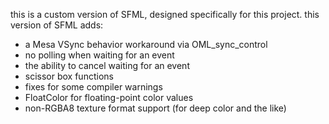 this is a custom version of SFML, designed specifically for this project.
this version of SFML adds:
- a Mesa VSync behavior workaround via OML_sync_control
- no polling when waiting for an event
- the ability to cancel waiting for an event
- scissor box functions
- fixes for some compiler warnings
- FloatColor for floating-point color values
- non-RGBA8 texture format support (for deep color and the like)
